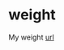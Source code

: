 # weight
My weight
[url](https://sv.baidu.com/videoui/page/videoland?isBdboxShare=1&context=%7B%22nid%22%3A%22sv_7957797982583803734%22%7D&pd=share)
